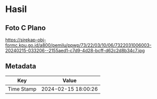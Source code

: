 # Hasil

## Foto C Plano

https://sirekap-obj-formc.kpu.go.id/a800/pemilu/ppwp/73/22/03/10/06/7322031006003-20240215-033206--2155aed1-c7d9-4d28-bcff-d62c2d8b34c7.jpg


## Metadata

| Key        | Value               |
| ---------- | ------------------- |
| Time Stamp | 2024-02-15 18:00:26 |




